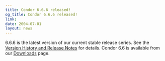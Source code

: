 ```yaml
---
title: Condor 6.6.6 released!
og_title: Condor 6.6.6 released!
link: 
date: 2004-07-01
layout: news
---
```


6.6.6 is the latest version of our current stable     release series. See the  <a href="manual/latest-stable/9_Version_History.html"> Version History and Release Notes</a> for details. Condor 6.6 is available from our <a href="downloads/">Downloads</a> page.
